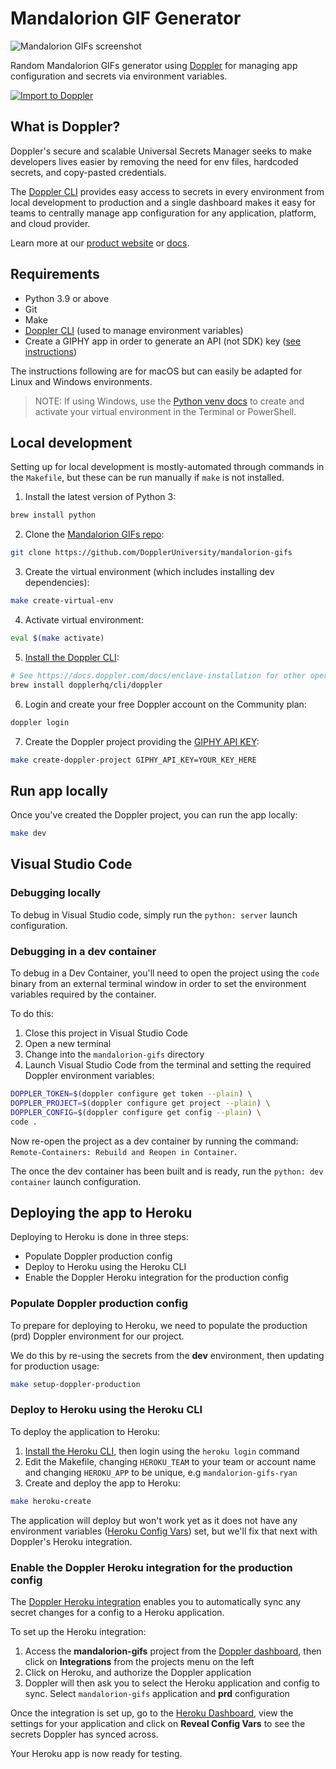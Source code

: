 # Mandalorion GIF Generator

![Mandalorion GIFs screenshot](https://repository-images.githubusercontent.com/334072139/f5912289-ef41-4347-99a7-2e820a95a8ba)

Random Mandalorion GIFs generator using [Doppler](https://www.doppler.com) for managing app configuration and secrets via environment variables.

<a href="https://dashboard.doppler.com/workplace/template/import?template=https%3A%2F%2Fgithub.com%2FDopplerUniversity%2Fmandalorion-gifs-python%2Fblob%2Fmain%2Fdoppler-template.yaml"/><img src="https://raw.githubusercontent.com/DopplerUniversity/app-config-templates/main/doppler-button.svg" alt="Import to Doppler" /></a>

## What is Doppler?

Doppler's secure and scalable Universal Secrets Manager seeks to make developers lives easier by removing the need for env files, hardcoded secrets, and copy-pasted credentials.

The [Doppler CLI](https://docs.doppler.com/docs) provides easy access to secrets in every environment from local development to production and a single dashboard makes it easy for teams to centrally manage app configuration for any application, platform, and cloud provider.

Learn more at our [product website](https://doppler.com) or [docs](https://docs.doppler.com/docs/).

## Requirements

- Python 3.9 or above
- Git
- Make
- [Doppler CLI](https://docs.doppler.com/docs/enclave-installation) (used to manage environment variables)
- Create a GIPHY app in order to generate an API (not SDK) key ([see instructions](https://developers.giphy.com/docs/api/#quick-start-guide))

The instructions following are for macOS but can easily be adapted for Linux and Windows environments.

> NOTE: If using Windows, use the [Python venv docs](https://docs.python.org/3/library/venv.html) to create and activate your virtual environment in the Terminal or PowerShell.

## Local development

Setting up for local development is mostly-automated through commands in the `Makefile`, but these can be run manually if `make` is not installed.

1. Install the latest version of Python 3:

```sh
brew install python
```

2. Clone the [Mandalorion GIFs repo](https://github.com/DopplerUniversity/mandalorion-gifs):

```sh
git clone https://github.com/DopplerUniversity/mandalorion-gifs
```

3. Create the virtual environment (which includes installing dev dependencies):

```sh
make create-virtual-env
```

4. Activate virtual environment:

```sh
eval $(make activate)
```

5. [Install the Doppler CLI](https://docs.doppler.com/docs/enclave-installation):

```sh
# See https://docs.doppler.com/docs/enclave-installation for other operating systems and environments, e.g. Docker
brew install dopplerhq/cli/doppler
```

6. Login and create your free Doppler account on the Community plan:

```sh
doppler login
```

7. Create the Doppler project providing the [GIPHY API KEY](https://developers.giphy.com/docs/api/#quick-start-guide):

```sh
make create-doppler-project GIPHY_API_KEY=YOUR_KEY_HERE
```

## Run app locally

Once you've created the Doppler project, you can run the app locally:

```sh
make dev
```

## Visual Studio Code

### Debugging locally

To debug in Visual Studio code, simply run the `python: server` launch configuration.


### Debugging in a dev container

To debug in a Dev Container, you'll need to open the project using the `code` binary from an external terminal window in order to set the environment variables required by the container.

To do this:

1. Close this project in Visual Studio Code
2. Open a new terminal 
3. Change into the `mandalorion-gifs` directory
4. Launch Visual Studio Code from the terminal and setting the required Doppler environment variables:

```sh
DOPPLER_TOKEN=$(doppler configure get token --plain) \
DOPPLER_PROJECT=$(doppler configure get project --plain) \
DOPPLER_CONFIG=$(doppler configure get config --plain) \
code .
```

Now re-open the project as a dev container by running the command: `Remote-Containers: Rebuild and Reopen in Container`.

The once the dev container has been built and is ready, run the `python: dev container` launch configuration.

## Deploying the app to Heroku

Deploying to Heroku is done in three steps:

- Populate Doppler production config
- Deploy to Heroku using the Heroku CLI
- Enable the Doppler Heroku integration for the production config

### Populate Doppler production config

To prepare for deploying to Heroku, we need to populate the production (prd) Doppler environment for our project.

We do this by re-using the secrets from the **dev** environment, then updating for production usage:

```sh
make setup-doppler-production
```

### Deploy to Heroku using the Heroku CLI

To deploy the application to Heroku:

1. [Install the Heroku CLI](https://devcenter.heroku.com/articles/heroku-cli#download-and-install), then login using the `heroku login` command
2. Edit the Makefile, changing `HEROKU_TEAM` to your team or account name and changing `HEROKU_APP` to be unique, e.g `mandalorion-gifs-ryan`
3. Create and deploy the app to Heroku:
```sh
make heroku-create
```

The application will deploy but won't work yet as it does not have any environment variables ([Heroku Config Vars](https://devcenter.heroku.com/articles/config-vars)) set, but we'll fix that next with Doppler's Heroku integration.

### Enable the Doppler Heroku integration for the production config

The [Doppler Heroku integration](https://docs.doppler.com/docs/heroku) enables you to automatically sync any secret changes for a config to a Heroku application.

To set up the Heroku integration:

1. Access the **mandalorion-gifs** project from the [Doppler dashboard](https://dashboard.doppler.com/), then click on **Integrations** from the projects menu on the left
2. Click on Heroku, and authorize the Doppler application
3. Doppler will then ask you to select the Heroku application and config to sync. Select `mandalorion-gifs` application and **prd** configuration

Once the integration is set up, go to the [Heroku Dashboard](https://dashboard.heroku.com/), view the settings for your application and click on **Reveal Config Vars** to see the secrets Doppler has synced across.

Your Heroku app is now ready for testing.
